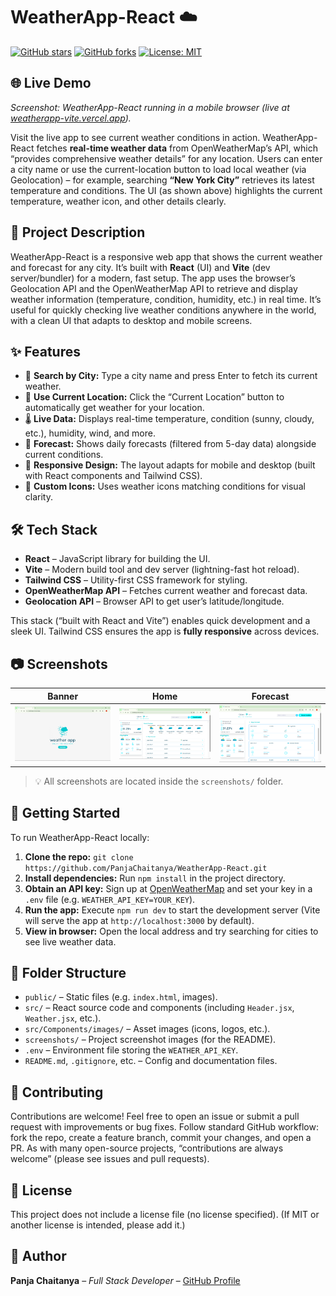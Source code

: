 # **WeatherApp-React** ☁️

[![GitHub stars](https://img.shields.io/github/stars/PanjaChaitanya/WeatherApp-React?style=social)](https://github.com/PanjaChaitanya/WeatherApp-React) [![GitHub forks](https://img.shields.io/github/forks/PanjaChaitanya/WeatherApp-React?style=social)](https://github.com/PanjaChaitanya/WeatherApp-React) [![License: MIT](https://img.shields.io/badge/License-MIT-green)]()

## 🌐 Live Demo

&#x20;*Screenshot: WeatherApp-React running in a mobile browser (live at [weatherapp-vite.vercel.app](https://weatherapp-vite.vercel.app/)).*

Visit the live app to see current weather conditions in action. WeatherApp-React fetches **real-time weather data** from OpenWeatherMap’s API, which “provides comprehensive weather details” for any location. Users can enter a city name or use the current-location button to load local weather (via Geolocation) – for example, searching **“New York City”** retrieves its latest temperature and conditions. The UI (as shown above) highlights the current temperature, weather icon, and other details clearly.

## 📖 Project Description

WeatherApp-React is a responsive web app that shows the current weather and forecast for any city. It’s built with **React** (UI) and **Vite** (dev server/bundler) for a modern, fast setup. The app uses the browser’s Geolocation API and the OpenWeatherMap API to retrieve and display weather information (temperature, condition, humidity, etc.) in real time. It’s useful for quickly checking live weather conditions anywhere in the world, with a clean UI that adapts to desktop and mobile screens.

## ✨ Features

* 🔎 **Search by City:** Type a city name and press Enter to fetch its current weather.
* 📍 **Use Current Location:** Click the “Current Location” button to automatically get weather for your location.
* 🌡️ **Live Data:** Displays real-time temperature, condition (sunny, cloudy, etc.), humidity, wind, and more.
* 📅 **Forecast:** Shows daily forecasts (filtered from 5-day data) alongside current conditions.
* 📱 **Responsive Design:** The layout adapts for mobile and desktop (built with React components and Tailwind CSS).
* 🎨 **Custom Icons:** Uses weather icons matching conditions for visual clarity.

## 🛠️ Tech Stack

* **React** – JavaScript library for building the UI.
* **Vite** – Modern build tool and dev server (lightning-fast hot reload).
* **Tailwind CSS** – Utility-first CSS framework for styling.
* **OpenWeatherMap API** – Fetches current weather and forecast data.
* **Geolocation API** – Browser API to get user’s latitude/longitude.

This stack (“built with React and Vite”) enables quick development and a sleek UI. Tailwind CSS ensures the app is **fully responsive** across devices.

## 📷 Screenshots
| Banner                           | Home                         | Forecast                               |
| ------------------------------------------ | -------------------------------------- | --------------------------------------- |
| ![Banner](screenshots/HomeBanner.png) | ![BMI](screenshots/Home.png) | ![Stopwatch](screenshots/Forecast.png) |

> 💡 All screenshots are located inside the `screenshots/` folder.

## 🚀 Getting Started

To run WeatherApp-React locally:

1. **Clone the repo:** `git clone https://github.com/PanjaChaitanya/WeatherApp-React.git`
2. **Install dependencies:** Run `npm install` in the project directory.
3. **Obtain an API key:** Sign up at [OpenWeatherMap](https://openweathermap.org/) and set your key in a `.env` file (e.g. `WEATHER_API_KEY=YOUR_KEY`).
4. **Run the app:** Execute `npm run dev` to start the development server (Vite will serve the app at `http://localhost:3000` by default).
5. **View in browser:** Open the local address and try searching for cities to see live weather data.

## 📁 Folder Structure

* `public/` – Static files (e.g. `index.html`, images).
* `src/` – React source code and components (including `Header.jsx`, `Weather.jsx`, etc.).
* `src/Components/images/` – Asset images (icons, logos, etc.).
* `screenshots/` – Project screenshot images (for the README).
* `.env` – Environment file storing the `WEATHER_API_KEY`.
* `README.md`, `.gitignore`, etc. – Config and documentation files.

## 🤝 Contributing

Contributions are welcome! Feel free to open an issue or submit a pull request with improvements or bug fixes. Follow standard GitHub workflow: fork the repo, create a feature branch, commit your changes, and open a PR. As with many open-source projects, “contributions are always welcome” (please see issues and pull requests).

## 📄 License

This project does not include a license file (no license specified). (If MIT or another license is intended, please add it.)

## 👤 Author

**Panja Chaitanya** – *Full Stack Developer* – [GitHub Profile](https://github.com/PanjaChaitanya)
